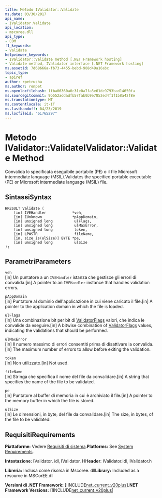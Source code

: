 ```yaml
---
title: Metodo IValidator::Validate
ms.date: 03/30/2017
api_name:
- IValidator.Validate
api_location:
- mscoree.dll
api_type:
- COM
f1_keywords:
- Validate
helpviewer_keywords:
- IValidator::Validate method [.NET Framework hosting]
- Validate method, IValidator interface [.NET Framework hosting]
ms.assetid: 7d68666a-fb73-4455-bebd-908d49a16abc
topic_type:
- apiref
author: rpetrusha
ms.author: ronpet
ms.openlocfilehash: 1fba06360a0c31e0a7fa3e61de9793bad14650fa
ms.sourcegitcommit: 9b552addadfb57fab0b9e7852ed4f1f1b8a42f8e
ms.translationtype: MT
ms.contentlocale: it-IT
ms.lasthandoff: 04/23/2019
ms.locfileid: "61765297"
---
```

# <a name="ivalidatorvalidate-method"></a><span data-ttu-id="1e857-102">Metodo IValidator::Validate</span><span class="sxs-lookup"><span data-stu-id="1e857-102">IValidator::Validate Method</span></span>
<span data-ttu-id="1e857-103">Convalida lo specificata eseguibile portabile (PE) o il file Microsoft intermediate language (MSIL).</span><span class="sxs-lookup"><span data-stu-id="1e857-103">Validates the specified portable executable (PE) or Microsoft intermediate language (MSIL) file.</span></span>  
  
## <a name="syntax"></a><span data-ttu-id="1e857-104">Sintassi</span><span class="sxs-lookup"><span data-stu-id="1e857-104">Syntax</span></span>  
  
```  
HRESULT Validate (  
    [in] IVEHandler            *veh,  
    [in] IUnknown              *pAppDomain,  
    [in] unsigned long          ulFlags,  
    [in] unsigned long          ulMaxError,  
    [in] unsigned long          token,  
    [in] LPWSTR                 fileName,  
    [in, size_is(ulSize)] BYTE *pe,  
    [in] unsigned long          ulSize  
);  
```  
  
## <a name="parameters"></a><span data-ttu-id="1e857-105">Parametri</span><span class="sxs-lookup"><span data-stu-id="1e857-105">Parameters</span></span>  
 `veh`  
 <span data-ttu-id="1e857-106">[in] Un puntatore a un `IVEHandler` istanza che gestisce gli errori di convalida.</span><span class="sxs-lookup"><span data-stu-id="1e857-106">[in] A pointer to an `IVEHandler` instance that handles validation errors.</span></span>  
  
 `pAppDomain`  
 <span data-ttu-id="1e857-107">[in] Puntatore al dominio dell'applicazione in cui viene caricato il file.</span><span class="sxs-lookup"><span data-stu-id="1e857-107">[in] A pointer to the application domain in which the file is loaded.</span></span>  
  
 `ulFlags`  
 <span data-ttu-id="1e857-108">[in] Una combinazione bit per bit di [ValidatorFlags](../../../../docs/framework/unmanaged-api/hosting/validatorflags-enumeration.md) valori, che indica le convalide da eseguire.</span><span class="sxs-lookup"><span data-stu-id="1e857-108">[in] A bitwise combination of [ValidatorFlags](../../../../docs/framework/unmanaged-api/hosting/validatorflags-enumeration.md) values, indicating the validations that should be performed.</span></span>  
  
 `ulMaxError`  
 <span data-ttu-id="1e857-109">[in] Il numero massimo di errori consentiti prima di disattivare la convalida.</span><span class="sxs-lookup"><span data-stu-id="1e857-109">[in] The maximum number of errors to allow before exiting the validation.</span></span>  
  
 `token`  
 <span data-ttu-id="1e857-110">[in] Non utilizzato.</span><span class="sxs-lookup"><span data-stu-id="1e857-110">[in] Not used.</span></span>  
  
 `fileName`  
 <span data-ttu-id="1e857-111">[in] Stringa che specifica il nome del file da convalidare.</span><span class="sxs-lookup"><span data-stu-id="1e857-111">[in] A string that specifies the name of the file to be validated.</span></span>  
  
 `pe`  
 <span data-ttu-id="1e857-112">[in] Puntatore al buffer di memoria in cui è archiviato il file.</span><span class="sxs-lookup"><span data-stu-id="1e857-112">[in] A pointer to the memory buffer in which the file is stored.</span></span>  
  
 `ulSize`  
 <span data-ttu-id="1e857-113">[in] Le dimensioni, in byte, del file da convalidare.</span><span class="sxs-lookup"><span data-stu-id="1e857-113">[in] The size, in bytes, of the file to be validated.</span></span>  
  
## <a name="requirements"></a><span data-ttu-id="1e857-114">Requisiti</span><span class="sxs-lookup"><span data-stu-id="1e857-114">Requirements</span></span>  
 <span data-ttu-id="1e857-115">**Piattaforme:** Vedere [Requisiti di sistema](../../../../docs/framework/get-started/system-requirements.md).</span><span class="sxs-lookup"><span data-stu-id="1e857-115">**Platforms:** See [System Requirements](../../../../docs/framework/get-started/system-requirements.md).</span></span>  
  
 <span data-ttu-id="1e857-116">**Intestazione:** IValidator. idl, IValidator. H</span><span class="sxs-lookup"><span data-stu-id="1e857-116">**Header:** IValidator.idl, IValidator.h</span></span>  
  
 <span data-ttu-id="1e857-117">**Libreria:** Inclusa come risorsa in Mscoree. dll</span><span class="sxs-lookup"><span data-stu-id="1e857-117">**Library:** Included as a resource in MSCorEE.dll</span></span>  
  
 <span data-ttu-id="1e857-118">**Versioni di .NET Framework:** [!INCLUDE[net_current_v20plus](../../../../includes/net-current-v20plus-md.md)]</span><span class="sxs-lookup"><span data-stu-id="1e857-118">**.NET Framework Versions:** [!INCLUDE[net_current_v20plus](../../../../includes/net-current-v20plus-md.md)]</span></span>  

